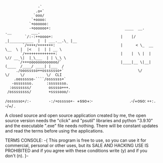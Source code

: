 
                   -`
                  .o+`
                 `ooo/
                `+oooo:
               `+oooooo:
               -+oooooo+:                                  ____  __.             .__         ___.    
             `/:-:++oooo+:                               |    |/ _|___________  |  | ___.__.\_ |__  
            `/++++/+++++++:                              |      < \_  __ \__  \ |  |<   |  | | __ \ 
           `/++++++++++++++:                             |    |  \ |  | \// __ \|  |_\___  | | \_\ \
          `/+++ooooooooooooo/`                           |____|__ \|__|  (____  /____/ ____| |___  /
         ./ooosssso++osssssso+`                                  \/           \/     \/          \/  CLI
        .oossssso-````/ossssss+`                        
       -osssssso.      :ssssssso.
      :osssssss/        osssso+++.
     /ossssssss/        +ssssooo/-
   `/ossssso+/:-        -:/+osssso+-
  `+sso+:-`                 `.-/+oso:
 `++:.                           `-/+/
 .`                                 `
 






        
A closed source and open source application created by me, the open source version needs the "click" and "psutil" libraries and python "3.9.10" and the executable ".exe" file needs nothing. There will be constant updates and read the terms before using the applications.

TERMS CONSOLE:
-{
This program is free to use, so you can use it for commercial, personal or other uses, but its SALE AND HACKING USE IS PROHIBITED and if you agree with these conditions write (y) and if you don't (n).
}-
                            
                            
